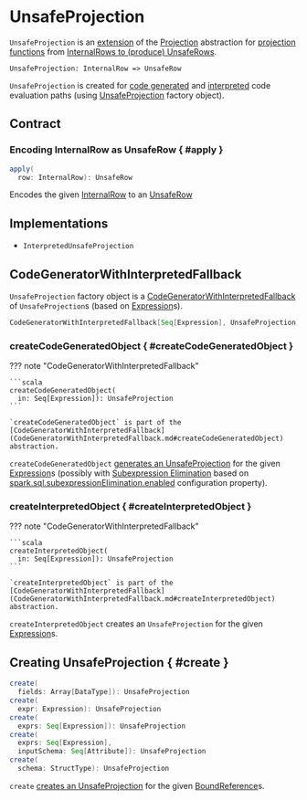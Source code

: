# UnsafeProjection

`UnsafeProjection` is an [extension](#contract) of the [Projection](Projection.md) abstraction for [projection functions](#implementations) from [InternalRows to (produce) UnsafeRows](#apply).

```text
UnsafeProjection: InternalRow => UnsafeRow
```

`UnsafeProjection` is created for [code generated](#createCodeGeneratedObject) and [interpreted](#createInterpretedObject) code evaluation paths (using [UnsafeProjection](#CodeGeneratorWithInterpretedFallback) factory object).

## Contract

### Encoding InternalRow as UnsafeRow { #apply }

```scala
apply(
  row: InternalRow): UnsafeRow
```

Encodes the given [InternalRow](../InternalRow.md) to an [UnsafeRow](../UnsafeRow.md)

## Implementations

* `InterpretedUnsafeProjection`

## <span id="CodeGeneratorWithInterpretedFallback"> CodeGeneratorWithInterpretedFallback

`UnsafeProjection` factory object is a [CodeGeneratorWithInterpretedFallback](CodeGeneratorWithInterpretedFallback.md) of `UnsafeProjection`s (based on [Expression](Expression.md)s).

```scala
CodeGeneratorWithInterpretedFallback[Seq[Expression], UnsafeProjection]
```

### createCodeGeneratedObject { #createCodeGeneratedObject }

??? note "CodeGeneratorWithInterpretedFallback"

    ```scala
    createCodeGeneratedObject(
      in: Seq[Expression]): UnsafeProjection
    ```

    `createCodeGeneratedObject` is part of the [CodeGeneratorWithInterpretedFallback](CodeGeneratorWithInterpretedFallback.md#createCodeGeneratedObject) abstraction.

`createCodeGeneratedObject` [generates an UnsafeProjection](../whole-stage-code-generation/GenerateUnsafeProjection.md#generate) for the given [Expression](Expression.md)s (possibly with [Subexpression Elimination](../subexpression-elimination.md) based on [spark.sql.subexpressionElimination.enabled](../configuration-properties.md#spark.sql.subexpressionElimination.enabled) configuration property).

### createInterpretedObject { #createInterpretedObject }

??? note "CodeGeneratorWithInterpretedFallback"

    ```scala
    createInterpretedObject(
      in: Seq[Expression]): UnsafeProjection
    ```

    `createInterpretedObject` is part of the [CodeGeneratorWithInterpretedFallback](CodeGeneratorWithInterpretedFallback.md#createInterpretedObject) abstraction.

`createInterpretedObject` creates an `UnsafeProjection` for the given [Expression](Expression.md)s.

## Creating UnsafeProjection { #create }

```scala
create(
  fields: Array[DataType]): UnsafeProjection
create(
  expr: Expression): UnsafeProjection
create(
  exprs: Seq[Expression]): UnsafeProjection
create(
  exprs: Seq[Expression],
  inputSchema: Seq[Attribute]): UnsafeProjection
create(
  schema: StructType): UnsafeProjection
```

`create` [creates an UnsafeProjection](CodeGeneratorWithInterpretedFallback.md#createObject) for the given [BoundReference](BoundReference.md)s.
